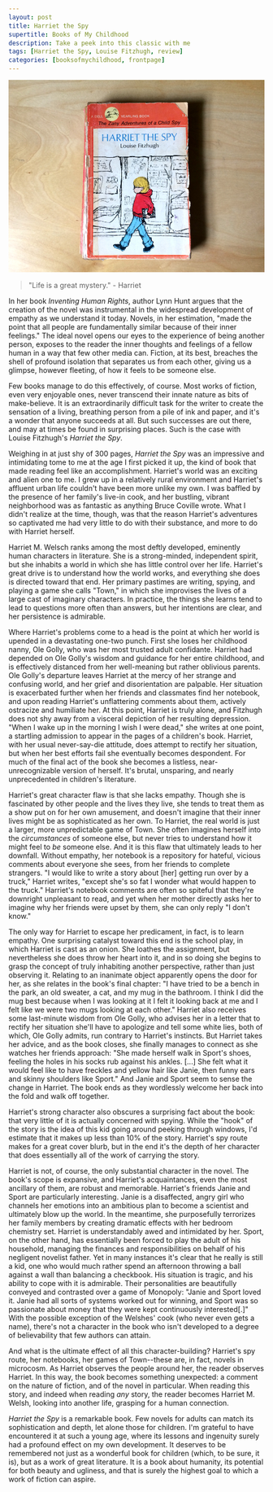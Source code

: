 ```yaml
---
layout: post
title: Harriet the Spy
supertitle: Books of My Childhood
description: Take a peek into this classic with me
tags: [Harriet the Spy, Louise Fitzhugh, review]
categories: [booksofmychildhood, frontpage]
---
```


![Harriet the Spy, cover](/assets/images/blog/harriet_the_spy.jpg)


> "Life is a great mystery." - Harriet

In her book _Inventing Human Rights_, author Lynn Hunt argues that the creation of the novel was instrumental in the widespread development of empathy as we understand it today. Novels, in her estimation, "made the point that all people are fundamentally similar because of their inner feelings." The ideal novel opens our eyes to the experience of being another person, exposes to the reader the inner thoughts and feelings of a fellow human in a way that few other media can. Fiction, at its best, breaches the shell of profound isolation that separates us from each other, giving us a glimpse, however fleeting, of how it feels to be someone else.

Few books manage to do this effectively, of course. Most works of fiction, even very enjoyable ones, never transcend their innate nature as bits of make-believe. It is an extraordinarily difficult task for the writer to create the sensation of a living, breathing person from a pile of ink and paper, and it's a wonder that anyone succeeds at all. But such successes are out there, and may at times be found in surprising places. Such is the case with Louise Fitzhugh's _Harriet the Spy_.

Weighing in at just shy of 300 pages, _Harriet the Spy_ was an impressive and intimidating tome to me at the age I first picked it up, the kind of book that made reading feel like an accomplishment. Harriet's world was an exciting and alien one to me. I grew up in a relatively rural environment and Harriet's affluent urban life couldn't have been more unlike my own. I was baffled by the presence of her family's live-in cook, and her bustling, vibrant neighborhood was as fantastic as anything Bruce Coville wrote. What I didn't realize at the time, though, was that the reason Harriet's adventures so captivated me had very little to do with their substance, and more to do with Harriet herself.

Harriet M. Welsch ranks among the most deftly developed, eminently human characters in literature. She is a strong-minded, independent spirit, but she inhabits a world in which she has little control over her life. Harriet's great drive is to understand how the world works, and everything she does is directed toward that end. Her primary pastimes are writing, spying, and playing a game she calls "Town," in which she improvises the lives of a large cast of imaginary characters. In practice, the things she learns tend to lead to questions more often than answers, but her intentions are clear, and her persistence is admirable.

Where Harriet's problems come to a head is the point at which her world is upended in a devastating one-two punch. First she loses her childhood nanny, Ole Golly, who was her most trusted adult confidante. Harriet had depended on Ole Golly's wisdom and guidance for her entire childhood, and is effectively distanced from her well-meaning but rather oblivious parents. Ole Golly's departure leaves Harriet at the mercy of her strange and confusing world, and her grief and disorientation are palpable. Her situation is exacerbated further when her friends and classmates find her notebook, and upon reading Harriet's unflattering comments about them, actively ostracize and humiliate her. At this point, Harriet is truly alone, and Fitzhugh does not shy away from a visceral depiction of her resulting depression. "When I wake up in the morning I wish I were dead," she writes at one point, a startling admission to appear in the pages of a children's book. Harriet, with her usual never-say-die attitude, does attempt to rectify her situation, but when her best efforts fail she eventually becomes despondent. For much of the final act of the book she becomes a listless, near-unrecognizable version of herself. It's brutal, unsparing, and nearly unprecedented in children's literature.

Harriet's great character flaw is that she lacks empathy. Though she is fascinated by other people and the lives they live, she tends to treat them as a show put on for her own amusement, and doesn't imagine that their inner lives might be as sophisticated as her own. To Harriet, the real world is just a larger, more unpredictable game of Town. She often imagines herself into the _circumstances_ of someone else, but never tries to understand how it might feel to _be_ someone else. And it is this flaw that ultimately leads to her downfall. Without empathy, her notebook is a repository for hateful, vicious comments about everyone she sees, from her friends to complete strangers. "I would like to write a story about \[her\] getting run over by a truck," Harriet writes, "except she's so fat I wonder what would happen to the truck." Harriet's notebook comments are often so spiteful that they're downright unpleasant to read, and yet when her mother directly asks her to imagine why her friends were upset by them, she can only reply "I don't know." 

The only way for Harriet to escape her predicament, in fact, is to learn empathy. One surprising catalyst toward this end is the school play, in which Harriet is cast as an onion. She loathes the assignment, but nevertheless she does throw her heart into it, and in so doing she begins to grasp the concept of truly inhabiting another perspective, rather than just observing it. Relating to an inanimate object apparently opens the door for her, as she relates in the book's final chapter: "I have tried to be a bench in the park, an old sweater, a cat, and my mug in the bathroom. I think I did the mug best because when I was looking at it I felt it looking back at me and I felt like we were two mugs looking at each other." Harriet also receives some last-minute wisdom from Ole Golly, who advises her in a letter that to rectify her situation she'll have to apologize and tell some white lies, both of which, Ole Golly admits, run contrary to Harriet's instincts. But Harriet takes her advice, and as the book closes, she finally manages to connect as she watches her friends approach: "She made herself walk in Sport's shoes, feeling the holes in his socks rub against his ankles. \[...\] She felt what it would feel like to have freckles and yellow hair like Janie, then funny ears and skinny shoulders like Sport." And Janie and Sport seem to sense the change in Harriet. The book ends as they wordlessly welcome her back into the fold and walk off together.

Harriet's strong character also obscures a surprising fact about the book: that very little of it is actually concerned with spying. While the "hook" of the story is the idea of this kid going around peeking through windows, I'd estimate that it makes up less than 10% of the story. Harriet's spy route makes for a great cover blurb, but in the end it's the depth of her character that does essentially all of the work of carrying the story. 

Harriet is not, of course, the only substantial character in the novel. The book's scope is expansive, and Harriet's acquaintances, even the most ancillary of them, are robust and memorable. Harriet's friends Janie and Sport are particularly interesting. Janie is a disaffected, angry girl who channels her emotions into an ambitious plan to become a scientist and ultimately blow up the world. In the meantime, she purposefully terrorizes her family members by creating dramatic effects with her bedroom chemistry set. Harriet is understandably awed and intimidated by her. Sport, on the other hand, has essentially been forced to play the adult of his household, managing the finances and responsibilities on behalf of his negligent novelist father. Yet in many instances it's clear that he really is still a kid, one who would much rather spend an afternoon throwing a ball against a wall than balancing a checkbook. His situation is tragic, and his ability to cope with it is admirable. Their personalities are beautifully conveyed and contrasted over a game of Monopoly: "Janie and Sport loved it. Janie had all sorts of systems worked out for winning, and Sport was so passionate about money that they were kept continuously interested\[.\]" With the possible exception of the Welshes' cook (who never even gets a name), there's not a character in the book who isn't developed to a degree of believability that few authors can attain.

And what is the ultimate effect of all this character-building? Harriet's spy route, her notebooks, her games of Town--these are, in fact, novels in microcosm. As Harriet observes the people around her, the reader observes Harriet. In this way, the book becomes something unexpected: a comment on the nature of fiction, and of the novel in particular. When reading this story, and indeed when reading _any_ story, the reader becomes Harriet M. Welsh, looking into another life, grasping for a human connection.

_Harriet the Spy_ is a remarkable book. Few novels for adults can match its sophistication and depth, let alone those for children. I'm grateful to have encountered it at such a young age, where its lessons and ingenuity surely had a profound effect on my own development. It deserves to be remembered not just as a wonderful book for children (which, to be sure, it is), but as a work of great literature. It is a book about humanity, its potential for both beauty and ugliness, and that is surely the highest goal to which a work of fiction can aspire.
